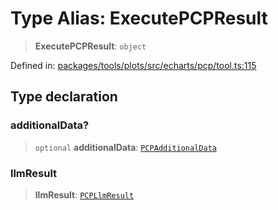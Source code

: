 # Type Alias: ExecutePCPResult

> **ExecutePCPResult**: `object`

Defined in: [packages/tools/plots/src/echarts/pcp/tool.ts:115](https://github.com/GeoDaCenter/openassistant/blob/37d127dc7a76d6b5cf9de906c055e4c904e3dfed/packages/tools/plots/src/echarts/pcp/tool.ts#L115)

## Type declaration

### additionalData?

> `optional` **additionalData**: [`PCPAdditionalData`](PCPAdditionalData.md)

### llmResult

> **llmResult**: [`PCPLlmResult`](PCPLlmResult.md)
